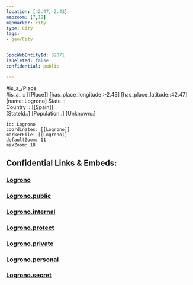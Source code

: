 ```yaml
---
location: [42.47,-2.43] 
mapzoom: [7,12] 
mapmarker: city 
type: City
tags:
- geo/City


SpocWebEntityId: 32071
isDeleted: false
confidential: public

---
```

#is_a_/Place  
#is_a_ :: [[Place]] 
[has_place_longitude::-2.43] 
[has_place_latitude::42.47] 
[name::Logrono] 
State ::  
Country :: [[Spain]]  
[StateId::] 
[Population::] 
[Unknown::] 


```leaflet
id: Logrono
coordinates: [[Logrono]] 
markerFile: [[Logrono]] 
defaultZoom: 11 
maxZoom: 18
```


## Confidential Links & Embeds: 

### [Logrono](/_Standards/Earth/Continent/Europe/Europe~South/Spain/Provinces~Spain/La_Rioja/City/Logrono.md) 

### [Logrono.public](/_public/Earth/Continent/Europe/Europe~South/Spain/Provinces~Spain/La_Rioja/City/Logrono.public.md) 

### [Logrono.internal](/_internal/Earth/Continent/Europe/Europe~South/Spain/Provinces~Spain/La_Rioja/City/Logrono.internal.md) 

### [Logrono.protect](/_protect/Earth/Continent/Europe/Europe~South/Spain/Provinces~Spain/La_Rioja/City/Logrono.protect.md) 

### [Logrono.private](/_private/Earth/Continent/Europe/Europe~South/Spain/Provinces~Spain/La_Rioja/City/Logrono.private.md) 

### [Logrono.personal](/_personal/Earth/Continent/Europe/Europe~South/Spain/Provinces~Spain/La_Rioja/City/Logrono.personal.md) 

### [Logrono.secret](/_secret/Earth/Continent/Europe/Europe~South/Spain/Provinces~Spain/La_Rioja/City/Logrono.secret.md)

